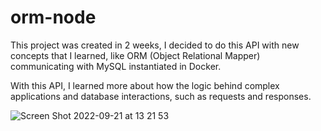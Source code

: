 # orm-node

This project was created in 2 weeks, I decided to do this API with new concepts that I learned, like ORM (Object Relational Mapper) communicating with MySQL instantiated in Docker.

With this API, I learned more about how the logic behind complex applications and database interactions, such as requests and responses.

![Screen Shot 2022-09-21 at 13 21 53](https://user-images.githubusercontent.com/101909918/191558478-e72ea693-34bb-4515-85ce-1ef60f9551aa.png)
